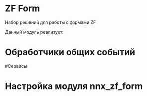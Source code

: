 # ZF Form

Набор решений для работы с формами ZF

Данный модуль реализует:



# Обработчики общих событий


#Сервисы


# Настройка модуля nnx_zf_form

